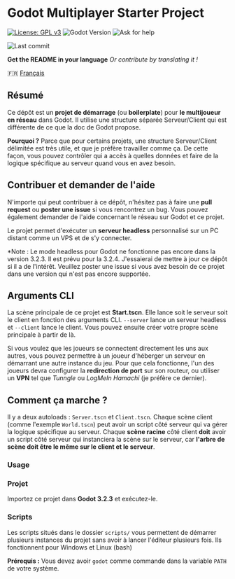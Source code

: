  # Godot Multiplayer Starter Project

[![License: GPL v3](https://img.shields.io/badge/License-GPLv3-blue.svg?style=for-the-badge)](https://www.gnu.org/licenses/gpl-3.0)
![Godot Version](https://img.shields.io/badge/Godot%20Version-3.2.3-blue?style=for-the-badge)
![Ask for help](https://img.shields.io/badge/Demandez%20de-l%E2%80%99aide%20!-blue?style=for-the-badge)

![Last commit](https://img.shields.io/github/last-commit/clement-or/godot-multiplayer-starter-project/master?style=for-the-badge)

**Get the README in your language**
*Or contribute by translating it !*

:fr: [Français](./README_FR.md)

## Résumé

Ce dépôt est un **projet de démarrage** (ou **boilerplate**) pour **le multijoueur en réseau** dans Godot. Il utilise une structure séparée Serveur/Client qui est différente de ce que la doc de Godot propose.

**Pourquoi ?** Parce que pour certains projets, une structure Serveur/Client délimitée est très utile, et que je préfère travailler comme ça. De cette façon, vous pouvez contrôler qui a accès à quelles données et faire de la logique spécifique au serveur quand vous en avez besoin.

## Contribuer et demander de l'aide

N'importe qui peut contribuer à ce dépôt, n'hésitez pas à faire une **pull request** ou **poster une issue** si vous rencontrez un bug. Vous pouvez également demander de l'aide concernant le réseau sur Godot et ce projet.

Le projet permet d'exécuter un **serveur headless** personnalisé sur un PC distant comme un VPS et de s'y connecter.

*Note : Le mode headless pour Godot ne fonctionne pas encore dans la version 3.2.3. Il est prévu pour la 3.2.4. J'essaierai de mettre à jour ce dépôt si il a de l'intérêt. Veuillez poster une issue si vous avez besoin de ce projet dans une version qui n'est pas encore supportée.

## Arguments CLI

La scène principale de ce projet est **Start.tscn**. Elle lance soit le serveur soit le client en fonction des arguments CLI.
`--server` lance un serveur headless et `--client` lance le client. Vous pouvez ensuite créer votre propre scène principale à partir de là.

Si vous voulez que les joueurs se connectent directement les uns aux autres, vous pouvez permettre à un joueur d'héberger un serveur en démarrant une autre instance du jeu. Pour que cela fonctionne, l'un des joueurs devra configurer la **redirection de port** sur son routeur, ou utiliser un **VPN** tel que *Tunngle* ou *LogMeIn Hamachi* (je préfère ce dernier).

## Comment ça marche ?

Il y a deux autoloads : `Server.tscn` et `Client.tscn`. Chaque scène client (comme l'exemple `World.tscn`) peut avoir un script côté serveur qui va gérer la logique spécifique au serveur. Chaque **scène racine** côté client **doit** avoir un script côté serveur qui instanciera la scène sur le serveur, car **l'arbre de scène doit être le même sur le client et le serveur**.

### Usage 

### Projet

Importez ce projet dans **Godot 3.2.3** et exécutez-le.

### Scripts

Les scripts situés dans le dossier `scripts/` vous permettent de démarrer plusieurs instances du projet sans avoir à lancer l'éditeur plusieurs fois. Ils fonctionnent pour Windows et Linux (bash)

**Prérequis :** Vous devez avoir `godot` comme commande dans la variable `PATH` de votre système.
